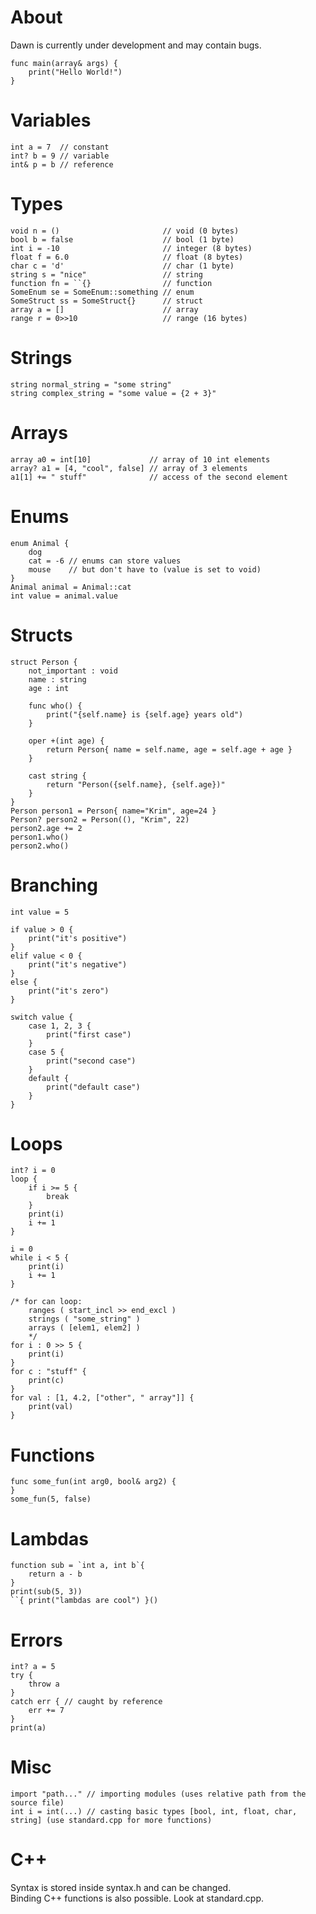 # About
Dawn is currently under development and may contain bugs.

```dawn
func main(array& args) {
    print("Hello World!")
}
```

# Variables
```dawn
int a = 7  // constant
int? b = 9 // variable
int& p = b // reference
```

# Types
```dawn
void n = ()                       // void (0 bytes)
bool b = false                    // bool (1 byte)
int i = -10                       // integer (8 bytes)
float f = 6.0                     // float (8 bytes)
char c = 'd'                      // char (1 byte)
string s = "nice"                 // string
function fn = ``{}                // function
SomeEnum se = SomeEnum::something // enum
SomeStruct ss = SomeStruct{}      // struct
array a = []                      // array
range r = 0>>10                   // range (16 bytes)
```

# Strings
```dawn
string normal_string = "some string"
string complex_string = "some value = {2 + 3}"
```

# Arrays
```dawn
array a0 = int[10]             // array of 10 int elements
array? a1 = [4, "cool", false] // array of 3 elements
a1[1] += " stuff"              // access of the second element
```

# Enums
```dawn
enum Animal {
    dog
    cat = -6 // enums can store values
    mouse    // but don't have to (value is set to void)
}
Animal animal = Animal::cat
int value = animal.value
```

# Structs
```dawn
struct Person {
    not_important : void
    name : string
    age : int

    func who() {
        print("{self.name} is {self.age} years old")
    }

    oper +(int age) {
        return Person{ name = self.name, age = self.age + age }
    }

    cast string {
        return "Person({self.name}, {self.age})"
    }
}
Person person1 = Person{ name="Krim", age=24 }
Person? person2 = Person((), "Krim", 22)
person2.age += 2
person1.who()
person2.who()
```

# Branching
```dawn
int value = 5

if value > 0 {
    print("it's positive")
}
elif value < 0 {
    print("it's negative")
}
else {
    print("it's zero")
}

switch value {
    case 1, 2, 3 {
        print("first case")
    }
    case 5 {
        print("second case")
    }
    default {
        print("default case")
    }
}
```

# Loops
```dawn
int? i = 0
loop {
    if i >= 5 {
        break
    }
    print(i)
    i += 1
}

i = 0
while i < 5 {
    print(i)
    i += 1
}

/* for can loop:
    ranges ( start_incl >> end_excl )
    strings ( "some_string" )
    arrays ( [elem1, elem2] )
    */
for i : 0 >> 5 {
    print(i)
}
for c : "stuff" {
    print(c)
}
for val : [1, 4.2, ["other", " array"]] {
    print(val)
}
```

# Functions
```dawn
func some_fun(int arg0, bool& arg2) {
}
some_fun(5, false)
```

# Lambdas
```dawn
function sub = `int a, int b`{
    return a - b
}
print(sub(5, 3))
``{ print("lambdas are cool") }()
```

# Errors
```dawn
int? a = 5
try {
    throw a
}
catch err { // caught by reference
    err += 7
}
print(a)
```

# Misc
```dawn
import "path..." // importing modules (uses relative path from the source file)
int i = int(...) // casting basic types [bool, int, float, char, string] (use standard.cpp for more functions)
```

# C++
Syntax is stored inside syntax.h and can be changed.<br/>
Binding C++ functions is also possible. Look at standard.cpp.<br/>
